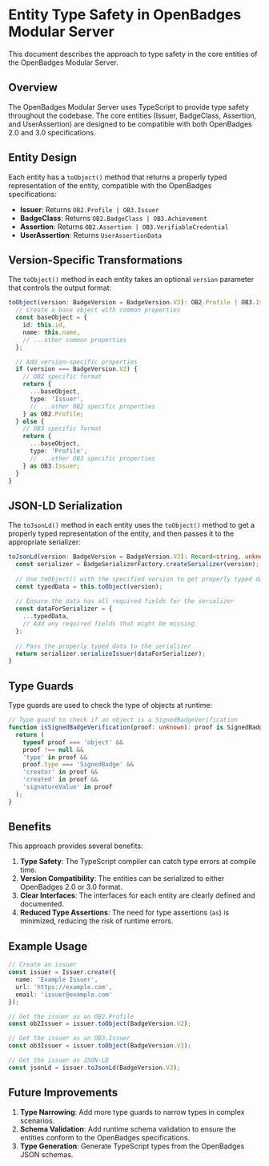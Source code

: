 # Entity Type Safety in OpenBadges Modular Server

This document describes the approach to type safety in the core entities of the OpenBadges Modular Server.

## Overview

The OpenBadges Modular Server uses TypeScript to provide type safety throughout the codebase. The core entities (Issuer, BadgeClass, Assertion, and UserAssertion) are designed to be compatible with both OpenBadges 2.0 and 3.0 specifications.

## Entity Design

Each entity has a `toObject()` method that returns a properly typed representation of the entity, compatible with the OpenBadges specifications:

- **Issuer**: Returns `OB2.Profile | OB3.Issuer`
- **BadgeClass**: Returns `OB2.BadgeClass | OB3.Achievement`
- **Assertion**: Returns `OB2.Assertion | OB3.VerifiableCredential`
- **UserAssertion**: Returns `UserAssertionData`

## Version-Specific Transformations

The `toObject()` method in each entity takes an optional `version` parameter that controls the output format:

```typescript
toObject(version: BadgeVersion = BadgeVersion.V3): OB2.Profile | OB3.Issuer {
  // Create a base object with common properties
  const baseObject = {
    id: this.id,
    name: this.name,
    // ...other common properties
  };

  // Add version-specific properties
  if (version === BadgeVersion.V2) {
    // OB2 specific format
    return {
      ...baseObject,
      type: 'Issuer',
      // ...other OB2 specific properties
    } as OB2.Profile;
  } else {
    // OB3 specific format
    return {
      ...baseObject,
      type: 'Profile',
      // ...other OB3 specific properties
    } as OB3.Issuer;
  }
}
```

## JSON-LD Serialization

The `toJsonLd()` method in each entity uses the `toObject()` method to get a properly typed representation of the entity, and then passes it to the appropriate serializer:

```typescript
toJsonLd(version: BadgeVersion = BadgeVersion.V3): Record<string, unknown> {
  const serializer = BadgeSerializerFactory.createSerializer(version);
  
  // Use toObject() with the specified version to get properly typed data
  const typedData = this.toObject(version);
  
  // Ensure the data has all required fields for the serializer
  const dataForSerializer = {
    ...typedData,
    // Add any required fields that might be missing
  };
  
  // Pass the properly typed data to the serializer
  return serializer.serializeIssuer(dataForSerializer);
}
```

## Type Guards

Type guards are used to check the type of objects at runtime:

```typescript
// Type guard to check if an object is a SignedBadgeVerification
function isSignedBadgeVerification(proof: unknown): proof is SignedBadgeVerification {
  return (
    typeof proof === 'object' &&
    proof !== null &&
    'type' in proof &&
    proof.type === 'SignedBadge' &&
    'creator' in proof &&
    'created' in proof &&
    'signatureValue' in proof
  );
}
```

## Benefits

This approach provides several benefits:

1. **Type Safety**: The TypeScript compiler can catch type errors at compile time.
2. **Version Compatibility**: The entities can be serialized to either OpenBadges 2.0 or 3.0 format.
3. **Clear Interfaces**: The interfaces for each entity are clearly defined and documented.
4. **Reduced Type Assertions**: The need for type assertions (`as`) is minimized, reducing the risk of runtime errors.

## Example Usage

```typescript
// Create an issuer
const issuer = Issuer.create({
  name: 'Example Issuer',
  url: 'https://example.com',
  email: 'issuer@example.com'
});

// Get the issuer as an OB2.Profile
const ob2Issuer = issuer.toObject(BadgeVersion.V2);

// Get the issuer as an OB3.Issuer
const ob3Issuer = issuer.toObject(BadgeVersion.V3);

// Get the issuer as JSON-LD
const jsonLd = issuer.toJsonLd(BadgeVersion.V3);
```

## Future Improvements

1. **Type Narrowing**: Add more type guards to narrow types in complex scenarios.
2. **Schema Validation**: Add runtime schema validation to ensure the entities conform to the OpenBadges specifications.
3. **Type Generation**: Generate TypeScript types from the OpenBadges JSON schemas.
